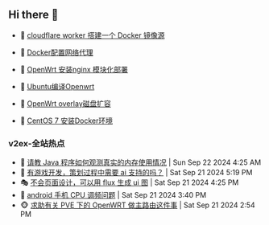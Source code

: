 ## Hi there 👋

<!--
**dkyg666/dkyg666** is a ✨ _special_ ✨ repository because its `README.md` (this file) appears on your GitHub profile.

Here are some ideas to get you started:

- 🔭 I’m currently working on ...
- 🌱 I’m currently learning ...
- 👯 I’m looking to collaborate on ...
- 🤔 I’m looking for help with ...
- 💬 Ask me about ...
- 📫 How to reach me: ...
- 😄 Pronouns: ...
- ⚡ Fun fact: ...
-->

<!-- BLOG-POST-LIST:START -->
- 🦩 [cloudflare worker 搭建一个 Docker 镜像源](http://blog.1996099.xyz/archives/cloudflare-worker-da-jian-yi-ge-docker-jing-xiang-zhan) 

- 🚦 [Docker配置网络代理](http://blog.1996099.xyz/archives/dockerpei-zhi-wang-luo-dai-li) 

- 🫶 [OpenWrt 安装nginx 模块化部署](http://blog.1996099.xyz/archives/openwrt-an-zhuang-nginx-mo-kuai-hua-bu-shu) 

- 🦄 [Ubuntu编译Openwrt](http://blog.1996099.xyz/archives/ubuntuzi-bian-yi-openwrt) 

- 🐻 [OpenWrt overlay磁盘扩容](http://blog.1996099.xyz/archives/openwrt-overlay) 

- 🤖 [CentOS 7 安装Docker环境](http://blog.1996099.xyz/archives/centos-docker) 
<!-- BLOG-POST-LIST:END -->

### v2ex-全站热点
<!-- v2ex:START -->
- 🥸 [请教 Java 程序如何观测真实的内存使用情况](https://www.v2ex.com/t/1074784#reply3) | Sun Sep 22 2024 4:25 AM
- 🤗 [有游戏开发，策划过程中需要 ai 支持的吗？](https://www.v2ex.com/t/1074733#reply0) | Sat Sep 21 2024 5:19 PM
- 🎭 [不会页面设计，可以用 flux 生成 ui 图](https://www.v2ex.com/t/1074731#reply4) | Sat Sep 21 2024 4:25 PM
- 🥷 [android 手机 CPU 调频问题](https://www.v2ex.com/t/1074723#reply2) | Sat Sep 21 2024 3:40 PM
- 🐵 [求助有关 PVE 下的 OpenWRT 做主路由这件事](https://www.v2ex.com/t/1074716#reply9) | Sat Sep 21 2024 2:54 PM<!-- v2ex:END -->

